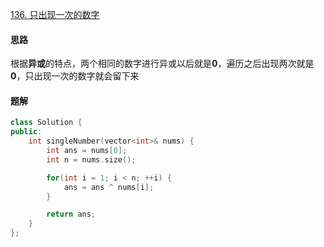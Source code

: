 [136. 只出现一次的数字](https://leetcode.cn/problems/single-number)

#### 思路

根据**异或**的特点，两个相同的数字进行异或以后就是**0**，遍历之后出现两次就是**0**，只出现一次的数字就会留下来

#### 题解

```c++
class Solution {
public:
    int singleNumber(vector<int>& nums) {
        int ans = nums[0];
        int n = nums.size();

        for(int i = 1; i < n; ++i) {
            ans = ans ^ nums[i];
        }

        return ans;
    }
};
```

